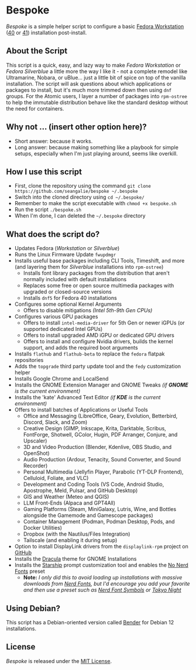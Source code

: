 # Bespoke

*Bespoke* is a simple helper script to configure a basic [Fedora Workstation](https://fedoraproject.org/workstation/) ([40](https://download.fedoraproject.org/pub/fedora/linux/releases/40/Workstation/x86_64/iso/Fedora-Workstation-Live-x86_64-40-1.14.iso) or [41](https://download.fedoraproject.org/pub/fedora/linux/releases/41/Workstation/x86_64/iso/Fedora-Workstation-Live-x86_64-41-1.4.iso)) installation post-install.

## About the Script

This script is a quick, easy, and lazy way to make *Fedora Workstation* or *Fedora Silverblue* a little more the way I like it - not a complete remodel like Ultramarine, Nobara, or uBlue... just a little bit of spice on top of the vanilla installation.  The script will ask questions about which applications or packages to install, but it's much more trimmed down then using `dnf` groups.  For the Atomic users, I layer a number of packages into `rpm-ostree` to help the immutable distribution behave like the standard desktop without the need for containers.

## Why not ... (insert other option here)?

- Short answer: because it works.
- Long answer: because making something like a playbook for simple setups, especially when I'm just playing around, seems like overkill.

## How I use this script

- First, clone the repository using the command `git clone https://github.com/seangalie/bespoke ~/.bespoke`
- Switch into the cloned directory using `cd ~/.bespoke/`
- Remember to make the script executable with `chmod +x bespoke.sh`
- Run the script `./bespoke.sh`
- When I'm done, I can deleted the `~/.bespoke` directory

## What does the script do?

- Updates Fedora (*Workstation* or *Silverblue*)
- Runs the Linux Firmware Update `fwupdmgr`
- Installs useful base packages including CLI Tools, Timeshift, and more (and layering them for *Silverblue* installations into `rpm-ostree`)
    - Installs font library packages from the distribution that aren't normally included with default installations
    - Replaces some free or open source multimedia packages with upgraded or closed-source versions
    - Installs `dnf5` for Fedora 40 installations
- Configures some optional Kernel Arguments
    - Offers to disable mitigations *(Intel 5th-9th Gen CPUs)*
- Configures various GPU packages
    - Offers to install `intel-media-driver` for 5th Gen or newer iGPUs (or supported dedicated Intel GPUs)
    - Offers to install upgraded AMD iGPU or dedicated GPU drivers
    - Offers to install and configure Nvidia drivers, builds the kernel support, and adds the required boot arguments
- Installs `flathub` and `flathub-beta` to replace the `fedora` flatpak repositories
- Adds the `topgrade` third party update tool and the `fedy` customization helper
- Installs Google Chrome and LocalSend
- Installs the GNOME Extension Manager and GNOME Tweaks *(if **GNOME** is the current environment)*
- Installs the 'kate' Advanced Text Editor *(if **KDE** is the current environment)*
- Offers to install batches of Applications or Useful Tools
    - Office and Messaging (LibreOffice, Geary, Evolution, Betterbird, Discord, Slack, and Zoom)
    - Creative Design (GIMP, Inkscape, Krita, Darktable, Scribus, FontForge, Shotwell, GColor, Hugin, PDF Arranger, Conjure, and Upscaler)
    - 3D and Video Production (Blender, Kdenlive, OBS Studio, and OpenShot)
    - Audio Production (Ardour, Tenacity, Sound Converter, and Sound Recorder)
    - Personal Multimedia (Jellyfin Player, Parabolic (YT-DLP Frontend), Celluloid, Foliate, and VLC)
    - Development and Coding Tools (VS Code, Android Studio, Apostrophe, Meld, Pulsar, and GitHub Desktop)
    - GIS and Weather (Meteo and QGIS)
    - LLM Front-Ends (Alpaca and GPT4All)
    - Gaming Platforms (Steam, MiniGalaxy, Lutris, Wine, and Bottles alongside the Gamemode and Gamescope packages)
    - Container Management (Podman, Podman Desktop, Pods, and Docker Utilities)
    - Dropbox (with the Nautilus/Files Integration)
    - Tailscale (and enabling it during setup)
- Option to install DisplayLink drivers from the `displaylink-rpm` project on [GitHub](https://github.com/displaylink-rpm/displaylink-rpm)
- Installs the [Dracula](https://draculatheme.com/) theme for GNOME Installations
- Installs the [Starship](https://starship.rs/) prompt customization tool and enables the [No Nerd Fonts](https://starship.rs/presets/no-nerd-font#no-nerd-fonts-preset) preset
	- **Note:** *I only did this to avoid loading up installations with massive downloads from [Nerd Fonts](https://www.nerdfonts.com/), but I'd encourage you add your favorite and then use a preset such as [Nerd Font Symbols](https://starship.rs/presets/nerd-font) or [Tokyo Night](https://starship.rs/presets/tokyo-night)*

## Using Debian?

This script has a Debian-oriented version called [Bender](https://github.com/seangalie/bender) for Debian 12 installations.

## License

*Bespoke* is released under the [MIT License](https://opensource.org/licenses/MIT).